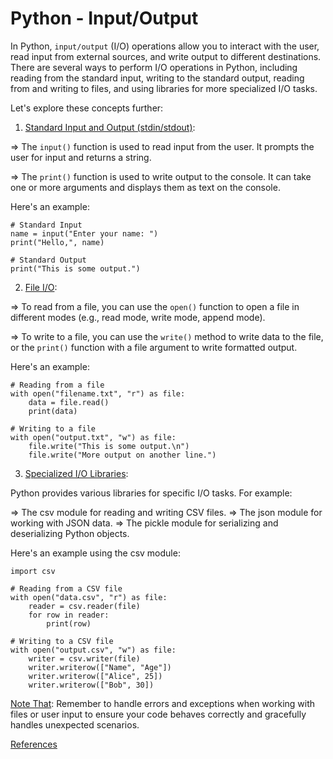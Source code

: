 # Python - Input/Output

In Python, `input/output` (I/O) operations allow you to interact with the user, read input from external sources, and write output to different destinations. There are several ways to perform I/O operations in Python, including reading from the standard input, writing to the standard output, reading from and writing to files, and using libraries for more specialized I/O tasks.

Let's explore these concepts further:

1. [Standard Input and Output (stdin/stdout)]():

=> The `input()` function is used to read input from the user. It prompts the user for input and returns a string.

=> The `print()` function is used to write output to the console. It can take one or more arguments and displays them as text on the console.

Here's an example:
```
# Standard Input
name = input("Enter your name: ")
print("Hello,", name)

# Standard Output
print("This is some output.")
```

2. [File I/O]():

=> To read from a file, you can use the `open()` function to open a file in different modes (e.g., read mode, write mode, append mode).

=> To write to a file, you can use the `write()` method to write data to the file, or the `print()` function with a file argument to write formatted output.

Here's an example:
```
# Reading from a file
with open("filename.txt", "r") as file:
    data = file.read()
    print(data)

# Writing to a file
with open("output.txt", "w") as file:
    file.write("This is some output.\n")
    file.write("More output on another line.")
```

3. [Specialized I/O Libraries]():

Python provides various libraries for specific I/O tasks. For example:

=> The csv module for reading and writing CSV files.
=> The json module for working with JSON data.
=> The pickle module for serializing and deserializing Python objects.

Here's an example using the csv module:

```
import csv

# Reading from a CSV file
with open("data.csv", "r") as file:
    reader = csv.reader(file)
    for row in reader:
        print(row)

# Writing to a CSV file
with open("output.csv", "w") as file:
    writer = csv.writer(file)
    writer.writerow(["Name", "Age"])
    writer.writerow(["Alice", 25])
    writer.writerow(["Bob", 30])
```

[Note That](): Remember to handle errors and exceptions when working with files or user input to ensure your code behaves correctly and gracefully handles unexpected scenarios.

[References](https://chat.openai.com/)
